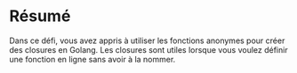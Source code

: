 # Résumé

Dans ce défi, vous avez appris à utiliser les fonctions anonymes pour créer des closures en Golang. Les closures sont utiles lorsque vous voulez définir une fonction en ligne sans avoir à la nommer.
